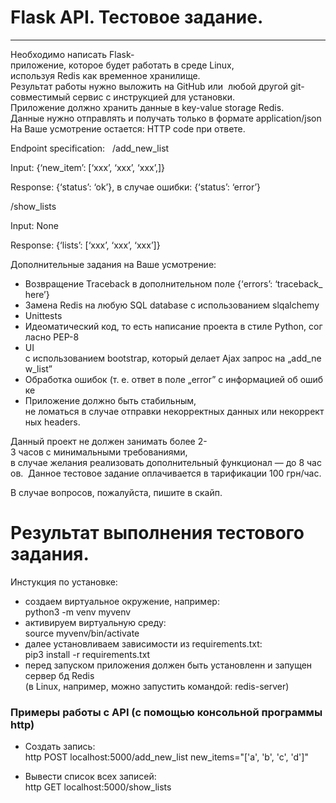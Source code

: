 # Flask API. Тестовое задание.
---

Необходимо написать Flask-приложение, которое будет работать в среде Linux,  
используя Redis как временное хранилище.  
Результат работы нужно выложить на GitHub или  
любой другой git-совместимый сервис с инструкцией для установки.  
Приложение должно хранить данные в key-value storage Redis.  
Данные нужно отправлять и получать только в формате application/json  
На Ваше усмотрение остается: HTTP code при ответе.  

Endpoint specification:
  
/add_new_list  

Input: {‘new_item’: [‘xxx’, ‘xxx’, ‘xxx’,]}  

Response: {‘status’: ‘ok’}, в случае ошибки: {‘status’: ‘error’}  

/show_lists  

Input: None  

Response: {‘lists’: [‘xxx’, ‘xxx’, ‘xxx’]}  

Дополнительные задания на Ваше усмотрение:  
- Возвращение Traceback в дополнительном поле {‘errors’: ‘traceback_here’}  
- Замена Redis на любую SQL database с использованием slqalchemy  
- Unittests  
- Идеоматический код, то есть написание проекта в стиле Python, согласно PEP-8  
- UI c использованием bootstrap, который делает Ajax запрос на „add_new_list”  
- Обработка ошибок (т. е. ответ в поле „error” с информацией об ошибке  
- Приложение должно быть стабильным,  
не ломаться в случае отправки некорректных данных или некорректных headers.  


Данный проект не должен занимать более 2-3 часов с минимальными требованиями,  
в случае желания реализовать дополнительный функционал — до 8 часов.  
Данное тестовое задание оплачивается в тарификации 100 грн/час.  

В случае вопросов, пожалуйста, пишите в скайп.  

# Pезультат выполнения тестового задания.

Инстукция по установке:
- cоздаем виртуальное окружение, например:  
    python3 -m venv myvenv  
- активируем виртуальную среду:  
    source myvenv/bin/activate  
- далее установливаем зависимости из requirements.txt:  
    pip3 install -r requirements.txt  
- перед запуском приложения должен быть установленн и запущен сервер бд Redis  
    (в Linux, например, можно запустить командой: redis-server)  



### Примеры работы с API (с помощью консольной программы http)

* Создать запись:  
    http POST localhost:5000/add_new_list new_items="['a', 'b', 'c', 'd']"  

* Вывести список всех записей:  
    http GET localhost:5000/show_lists  

